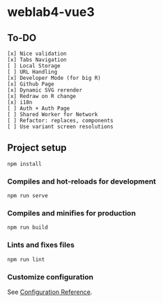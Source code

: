 # weblab4-vue3

## To-DO
```
[x] Nice validation 
[x] Tabs Navigation
[ ] Local Storage
[ ] URL Handling
[x] Developer Mode (for big R)
[x] Github Page
[x] Dynamic SVG rerender
[x] Redraw on R change
[x] i18n
[ ] Auth + Auth Page
[ ] Shared Worker for Network
[ ] Refactor: replaces, components
[ ] Use variant screen resolutions
```

## Project setup
```
npm install
```

### Compiles and hot-reloads for development
```
npm run serve
```

### Compiles and minifies for production
```
npm run build
```

### Lints and fixes files
```
npm run lint
```

### Customize configuration
See [Configuration Reference](https://cli.vuejs.org/config/).
